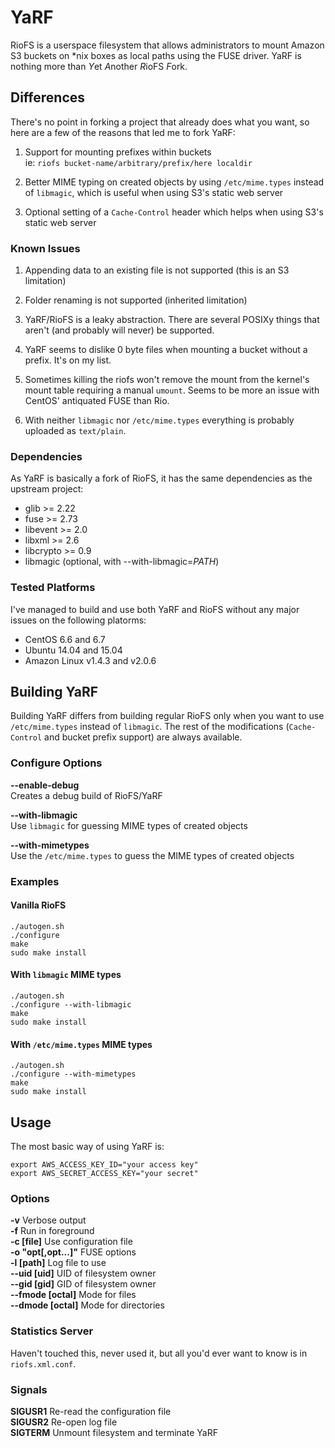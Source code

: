 # YaRF

RioFS is a userspace filesystem that allows administrators to mount Amazon S3 buckets on \*nix boxes as local paths using the FUSE driver. YaRF is nothing more than *Y*et *A*nother *R*ioFS *F*ork.

## Differences

There's no point in forking a project that already does what you want, so here are a few of the reasons that led me to fork YaRF:

1. Support for mounting prefixes within buckets  
   ie: `riofs bucket-name/arbitrary/prefix/here localdir`


2. Better MIME typing on created objects by using `/etc/mime.types` instead of `libmagic`, which is useful when using S3's static web server

3. Optional setting of a `Cache-Control` header which helps when using S3's static web server

### Known Issues

1. Appending data to an existing file is not supported (this is an S3 limitation)

2. Folder renaming is not supported (inherited limitation)

3. YaRF/RioFS is a leaky abstraction. There are several POSIXy things that aren't (and probably will never) be supported.

4. YaRF seems to dislike 0 byte files when mounting a bucket without a prefix. It's on my list.

5. Sometimes killing the riofs won't remove the mount from the kernel's mount table requiring a manual `umount`. Seems to be more an issue with CentOS' antiquated FUSE than Rio.

6. With neither `libmagic` nor `/etc/mime.types` everything is probably uploaded as `text/plain`.

### Dependencies

As YaRF is basically a fork of RioFS, it has the same dependencies as the upstream project:

* glib >= 2.22
* fuse >= 2.73
* libevent >= 2.0
* libxml >= 2.6
* libcrypto >= 0.9
* libmagic (optional, with --with-libmagic=*PATH*)

### Tested Platforms

I've managed to build and use both YaRF and RioFS without any major issues on the following platorms:

* CentOS 6.6 and 6.7
* Ubuntu 14.04 and 15.04
* Amazon Linux v1.4.3 and v2.0.6

## Building YaRF

Building YaRF differs from building regular RioFS only when you want to use `/etc/mime.types` instead of `libmagic`. The rest of the modifications (`Cache-Control` and bucket prefix support) are always available.

### Configure Options

**--enable-debug**  
Creates a debug build of RioFS/YaRF

**--with-libmagic**  
Use `libmagic` for guessing MIME types of created objects

**--with-mimetypes**  
Use the `/etc/mime.types` to guess the MIME types of created objects

### Examples

#### Vanilla RioFS

```
./autogen.sh
./configure
make
sudo make install
```

#### With `libmagic` MIME types

```
./autogen.sh
./configure --with-libmagic
make
sudo make install
```

#### With `/etc/mime.types` MIME types

```
./autogen.sh
./configure --with-mimetypes
make
sudo make install
```

## Usage

The most basic way of using YaRF is:

```
export AWS_ACCESS_KEY_ID="your access key"  
export AWS_SECRET_ACCESS_KEY="your secret"
```

### Options

**-v** Verbose output  
**-f** Run in foreground  
**-c [file]** Use configuration file  
**-o "opt[,opt...]"** FUSE options  
**-l [path]** Log file to use  
**--uid [uid]** UID of filesystem owner  
**--gid [gid]** GID of filesystem owner  
**--fmode [octal]** Mode for files  
**--dmode [octal]** Mode for directories


### Statistics Server

Haven't touched this, never used it, but all you'd ever want to know is in `riofs.xml.conf`.

### Signals

**SIGUSR1** Re-read the configuration file  
**SIGUSR2** Re-open log file  
**SIGTERM** Unmount filesystem and terminate YaRF
